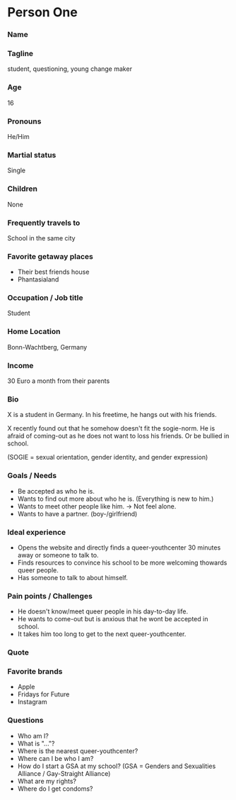 # Person One

### Name
### Tagline
student, questioning, young change maker

### Age
16

### Pronouns
He/Him

### Martial status
Single

### Children
None

### Frequently travels to
School in the same city

### Favorite getaway places
- Their best friends house
- Phantasialand

### Occupation / Job title
Student

### Home Location
Bonn-Wachtberg, Germany

### Income
30 Euro a month from their parents


### Bio
X is a student in Germany. In his freetime, he hangs out with his friends.

X recently found out that he somehow doesn't fit the sogie-norm. He is afraid of coming-out as he does not want to loss his friends. Or be bullied in school.

(SOGIE = sexual orientation, gender identity, and gender expression)

### Goals / Needs
- Be accepted as who he is.
- Wants to find out more about who he is. (Everything is new to him.)
- Wants to meet other people like him. -> Not feel alone.
- Wants to have a partner. (boy-/girlfriend)

### Ideal experience
- Opens the website and directly finds a queer-youthcenter 30 minutes away or someone to talk to.
- Finds resources to convince his school to be more welcoming thowards queer people.
- Has someone to talk to about himself.

### Pain points / Challenges
- He doesn't know/meet queer people in his day-to-day life.
- He wants to come-out but is anxious that he wont be accepted in school.
- It takes him too long to get to the next queer-youthcenter.

### Quote

### Favorite brands
- Apple
- Fridays for Future
- Instagram

### Questions
- Who am I?
- What is "..."?
- Where is the nearest queer-youthcenter?
- Where can I be who I am?
- How do I start a GSA at my school? (GSA = Genders and Sexualities Alliance / Gay-Straight Alliance)
- What are my rights?
- Where do I get condoms?
























